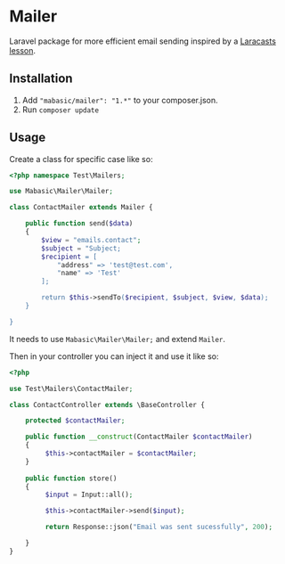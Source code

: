 # Mailer

Laravel package for more efficient email sending inspired by a [Laracasts lesson](https://laracasts.com/lessons/mailers).

## Installation

1. Add `"mabasic/mailer": "1.*"` to your composer.json.
2. Run `composer update`

## Usage

Create a class for specific case like so:

```php
<?php namespace Test\Mailers;

use Mabasic\Mailer\Mailer;

class ContactMailer extends Mailer {

    public function send($data)
    {
        $view = "emails.contact";
        $subject = "Subject;
        $recipient = [
            "address" => 'test@test.com',
            "name" => 'Test'
        ];

        return $this->sendTo($recipient, $subject, $view, $data);
    }

}
```

It needs to use `Mabasic\Mailer\Mailer;` and extend `Mailer`.

Then in your controller you can inject it and use it like so:

```php
<?php

use Test\Mailers\ContactMailer;

class ContactController extends \BaseController {

	protected $contactMailer;

	public function __construct(ContactMailer $contactMailer)
	{
		 $this->contactMailer = $contactMailer;
	}
	
	public function store()
	{
		 $input = Input::all();

		 $this->contactMailer->send($input);

		 return Response::json("Email was sent sucessfully", 200);

	}
}
```
